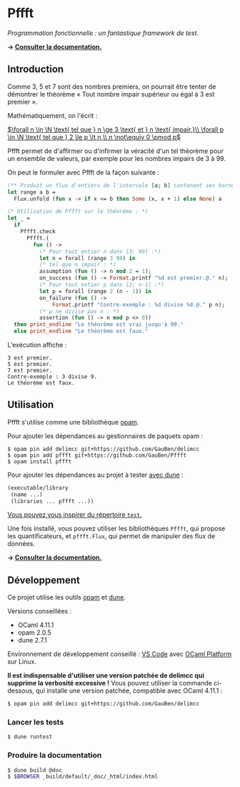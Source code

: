 # Pffft

_Programmation fonctionnelle : un fantastique framework de test._

**→ [Consulter la documentation.](http://gauben.github.io/Pffft/)**

## Introduction

Comme 3, 5 et 7 sont des nombres premiers, on pourrait être tenter de démontrer le théorème « Tout nombre impair supérieur ou égal à 3 est premier ».

Mathématiquement, on l'écrit :

[$\forall n \in \N \text{ tel que } n \ge 3 \text{ et } n \text{ impair,}\\ \forall p \in \N \text{ tel que } 2 \le p \lt n,\\ n \not\equiv 0 \pmod p$](<https://katex.org/?data=%7B%22displayMode%22%3Atrue%2C%22leqno%22%3Afalse%2C%22fleqn%22%3Afalse%2C%22throwOnError%22%3Atrue%2C%22errorColor%22%3A%22%23cc0000%22%2C%22strict%22%3A%22warn%22%2C%22output%22%3A%22htmlAndMathml%22%2C%22trust%22%3Afalse%2C%22macros%22%3A%7B%22%5C%5Cf%22%3A%22%231f(%232)%22%7D%2C%22code%22%3A%22%5C%5Cforall%20n%20%5C%5Cin%20%5C%5CN%20%5C%5Ctext%7B%20tel%20que%20%7D%20n%20%5C%5Cge%203%20%5C%5Ctext%7B%20et%20%7D%20n%20%5C%5Ctext%7B%20impair%2C%7D%5C%5C%5C%5C%20%5C%5Cforall%20p%20%5C%5Cin%20%5C%5CN%20%5C%5Ctext%7B%20tel%20que%20%7D%202%20%5C%5Cle%20p%20%5C%5Clt%20n%2C%5C%5C%5C%5C%20n%20%5C%5Cnot%5C%5Cequiv%200%20%5C%5Cpmod%20p%22%7D>)

Pffft permet de d'affirmer ou d'infirmer la véracité d'un tel théorème pour un ensemble de valeurs, par exemple pour les nombres impairs de 3 à 99.

On peut le formuler avec Pffft de la façon suivante :

```ocaml
(** Produit un flux d'entiers de l'intervale [a; b] contenant ses bornes. *)
let range a b =
  Flux.unfold (fun x -> if x <= b then Some (x, x + 1) else None) a

(* Utilisation de Pffft sur le théorème : *)
let _ =
  if
    Pffft.check
      Pffft.(
        fun () ->
          (* Pour tout entier n dans [3; 99] :*)
          let n = forall (range 3 99) in
          (* tel que n impair : *)
          assumption (fun () -> n mod 2 = 1);
          on_success (fun () -> Format.printf "%d est premier.@." n);
          (* Pour tout entier p dans [2; n-1] :*)
          let p = forall (range 2 (n - 1)) in
          on_failure (fun () ->
              Format.printf "Contre-exemple : %d divise %d.@." p n);
          (* p ne divise pas n : *)
          assertion (fun () -> n mod p <> 0))
  then print_endline "Le théorème est vrai jusqu'à 99."
  else print_endline "Le théorème est faux."
```

L'exécution affiche :

```
3 est premier.
5 est premier.
7 est premier.
Contre-exemple : 3 divise 9.
Le théorème est faux.
```

## Utilisation

Pffft s'utilise comme une bibliothèque [opam](https://opam.ocaml.org/).

Pour ajouter les dépendances au gestionnaires de paquets opam :

```
$ opam pin add delimcc git+https://github.com/GauBen/delimcc
$ opam pin add pffft git+https://github.com/GauBen/Pffft
$ opam install pffft
```

Pour ajouter les dépendances au projet à tester [avec dune](https://dune.readthedocs.io/en/stable/concepts.html#library-dependencies) :

```lisp
(executable/library
 (name ...)
 (libraries ... pffft ...))
```

[Vous pouvez vous inspirer du répertoire `test`.](https://github.com/GauBen/Pffft/tree/main/tests)

Une fois installé, vous pouvez utiliser les bibliothèques `Pffft`, qui propose les quantificateurs, et `pffft.Flux`, qui permet de manipuler des flux de données.

**→ [Consulter la documentation.](http://gauben.github.io/Pffft/)**

## Développement

Ce projet utilise les outils [opam](https://opam.ocaml.org/) et [dune](https://dune.readthedocs.io/en/stable/).

Versions conseillées :

- OCaml 4.11.1
- opam 2.0.5
- dune 2.7.1

Environnement de développement conseillé : [VS Code](https://code.visualstudio.com/) avec [OCaml Platform](https://marketplace.visualstudio.com/items?itemName=ocamllabs.ocaml-platform) sur Linux.

**Il est indispensable d'utiliser une version patchée de delimcc qui supprime la verbosité excessive !**
Vous pouvez utiliser la commande ci-dessous, qui installe une version patchée, compatible avec OCaml 4.11.1 :

```bash
$ opam pin add delimcc git+https://github.com/GauBen/delimcc
```

### Lancer les tests

```bash
$ dune runtest
```

### Produire la documentation

```bash
$ dune build @doc
$ $BROWSER _build/default/_doc/_html/index.html
```
